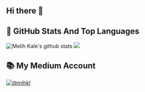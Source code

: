 ## Hi there 👋

<!--
**melihkl/melihkl** is a ✨ _special_ ✨ repository because its `README.md` (this file) appears on your GitHub profile.

Here are some ideas to get you started:

- 🔭 I’m currently working on ...
- 🌱 I’m currently learning ...
-->

## 📌 GitHub Stats And Top Languages

<p float="center">
  <img  src="https://github-readme-stats.vercel.app/api?username=melihkl&show_icons=true&count_private=true" alt="Melih Kale's github stats" />
  <img src="https://github-readme-stats.vercel.app/api/top-langs/?username=melihkl&layout=compact" />

</p>


## 📚 My Medium Account
 <a href="https://medium.com/@mlhkl" target="blank">
    <img src="https://img.shields.io/badge/medium-%2312100E.svg?&style=for-the-badge&logo=medium&logoColor=white" alt="@mlhkl" />
  </a>


